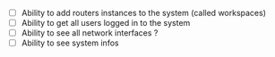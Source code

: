- [ ] Ability to add routers instances to the system (called workspaces)
- [ ] Ability to get all users logged in to the system
- [ ] Ability to see all network interfaces ?
- [ ] Ability to see system infos
